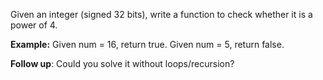 Given an integer (signed 32 bits), write a function to check whether it is a power of 4.

**Example:**
Given num = 16, return true. Given num = 5, return false.

**Follow up**: Could you solve it without loops/recursion?
